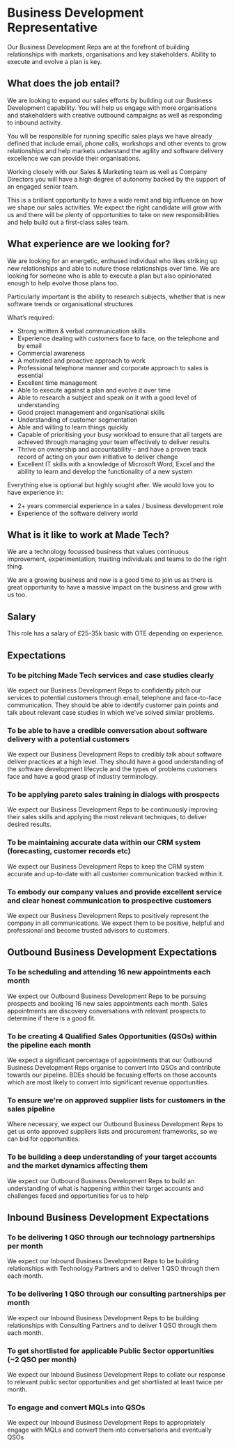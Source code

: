 # Business Development Representative

Our Business Development Reps are at the forefront of building relationships with markets, organisations and key stakeholders. Ability to execute and evolve a plan is key.

## What does the job entail?

We are looking to expand our sales efforts by building out our Business Development capability. You will help us engage with more organisations and stakeholders with creative outbound campaigns as well as responding to inbound activity.

You wll be responsible for running specific sales plays we have already defined that include email, phone calls, workshops and other events to grow relationships and help markets understand the agility and software delivery excellence we can provide their organisations.

Working closely with our Sales & Marketing team as well as Company Directors you will have a high degree of autonomy backed by the support of an engaged senior team.

This is a brilliant opportunity to have a wide remit and big influence on how we shape our sales activities. We expect the right candidate will grow with us and there will be plenty of opportunities to take on new responsibilities and help build out a first-class sales team.

## What experience are we looking for?

We are looking for an energetic, enthused individual who likes striking up new relationships and able to nuture those relationships over time. We are looking for someone who is able to execute a plan but also opinionated enough to help evolve those plans too.

Particularly important is the ability to research subjects, whether that is new software trends or organisational structures

What’s required:

 - Strong written & verbal communication skills
 - Experience dealing with customers face to face, on the telephone and by email
 - Commercial awareness
 - A motivated and proactive approach to work
 - Professional telephone manner and corporate approach to sales is essential
 - Excellent time management
 - Able to execute against a plan and evolve it over time
 - Able to research a subject and speak on it with a good level of understanding
 - Good project management and organisational skills
 - Understanding of customer segmentation
 - Able and willing to learn things quickly
 - Capable of prioritising your busy workload to ensure that all targets are achieved through managing your team effectively to deliver results
 - Thrive on ownership and accountability – and have a proven track record of acting on your own initiative to deliver change
 - Excellent IT skills with a knowledge of Microsoft Word, Excel and the ability to learn and develop the functionality of a new system

Everything else is optional but highly sought after. We would love you to have experience in:

 - 2+ years commercial experience in a sales / business development role
 - Experience of the software delivery world

## What is it like to work at Made Tech?

We are a technology focussed business that values continuous improvement, experimentation, trusting individuals and teams to do the right thing.

We are a growing business and now is a good time to join us as there is great opportunity to have a massive impact on the business and grow with us too.

## Salary

This role has a salary of £25-35k basic with OTE depending on experience.


## Expectations

### To be pitching Made Tech services and case studies clearly

We expect our Business Development Reps to confidently pitch our services to potential customers through email, telephone and face-to-face communication. They should be able to identify customer pain points and talk about relevant case studies in which we've solved similar problems.

### To be able to have a credible conversation about software delivery with a potential customers

We expect our Business Development Reps to credibly talk about software deliver practices at a high level. They should have a good understanding of the software development lifecycle and the types of problems customers face and have a good grasp of industry terminology.

### To be applying pareto sales training in dialogs with prospects

We expect our Business Development Reps to be continuously improving their sales skills and applying the most relevant techniques, to deliver desired results. 

### To be maintaining accurate data within our CRM system (forecasting, customer records etc)

We expect our Business Development Reps to keep the CRM system accurate and up-to-date with all customer communication tracked within it.

### To embody our company values and provide excellent service and clear honest communication to prospective customers

We expect our Business Development Reps to positively represent the company in all communications. We expect them to be positive, helpful and professional and become trusted advisors to customers. 

## Outbound Business Development Expectations

### To be scheduling and attending 16 new appointments each month

We expect our Outbound Business Development Reps to be pursuing prospects and booking 16 new sales appointments each month. Sales appointments are discovery conversations with relevant prospects to determine if there is a good fit.

### To be creating 4 Qualified Sales Opportunities (QSOs) within the pipeline each month

We expect a significant percentage of appointments that our Outbound Business Development Reps organise to convert into QSOs and contribute towards our pipeline. BDEs should be focusing efforts on those accounts which are most likely to convert into significant revenue opportunities.

### To ensure we're on approved supplier lists for customers in the sales pipeline

Where necessary, we expect our Outbound Business Development Reps to get us onto approved suppliers lists and procurement frameworks, so we can bid for opportunities. 

### To be building a deep understanding of your target accounts and the market dynamics affecting them

We expect our Outbound Business Development Reps to build an understanding of what is happening within their target accounts and challenges faced and  opportunities for us to help

## Inbound Business Development Expectations

### To be delivering 1 QSO through our technology partnerships per month

We expect our Inbound Business Development Reps to be building relationships with Technology Partners and to deliver 1 QSO through them each month.

### To be delivering 1 QSO through our consulting partnerships per month

We expect our Inbound Business Development Reps to be building relationships with Consulting Partners and to deliver 1 QSO through them each month.

### To get shortlisted for applicable Public Sector opportunities (~2 QSO per month)

We expect our Inbound Business Development Reps to collate our response to relevant public sector opportunities and get shortlisted at least twice per month.

### To engage and convert MQLs into QSOs

We expect our Inbound Business Development Reps to appropriately engage with MQLs and convert them into conversations and eventually QSOs